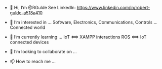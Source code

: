 - 👋 Hi, I’m @RGulde
  See LinkedIn: https://www.linkedin.com/in/robert-gulde-a518a410
  
- 👀 I’m interested in ...
  Software, Electronics, Communications, Controls ... Connected world
    
- 🌱 I’m currently learning ...
  IoT <==> XAMPP interactions
  ROS <==> IoT connected devices
  
- 💞️ I’m looking to collaborate on ...
  
- 📫 How to reach me ...
 

<!---
RGulde/RGulde is a ✨ special ✨ repository because its `README.md` (this file) appears on your GitHub profile.
You can click the Preview link to take a look at your changes.
--->
